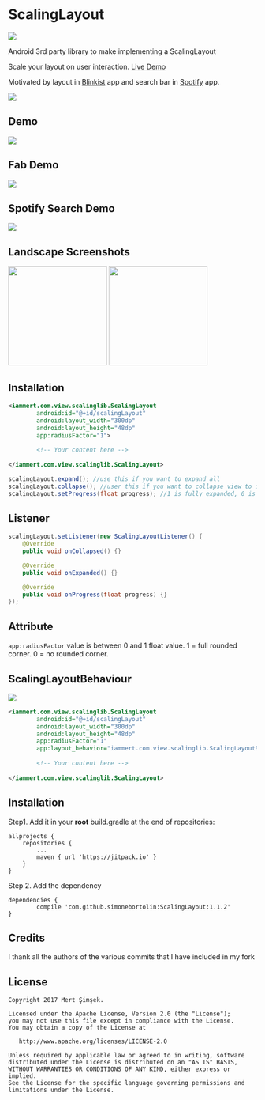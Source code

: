 # ScalingLayout
[![](https://jitpack.io/v/simonebortolin/ScalingLayout.svg)](https://jitpack.io/#simonebortolin/ScalingLayout)

Android 3rd party library to make implementing a ScalingLayout

Scale your layout on user interaction. [Live Demo](https://www.youtube.com/watch?v=wA41H0UMoHQ)

Motivated by layout in [Blinkist](https://play.google.com/store/apps/details?id=com.blinkslabs.blinkist.android) app and search bar in [Spotify](https://play.google.com/store/apps/details?id=com.spotify.music) app.

<img src="https://raw.githubusercontent.com/iammert/ScalingLayout/master/art/cover_scaling.png"/>


## Demo
<img src="https://github.com/simonebortolin/ScalingLayout/blob/master/art/gif_behavior.gif" />

## Fab Demo
<img src="https://github.com/simonebortolin/ScalingLayout/blob/master/art/gif_fab.gif" />

## Spotify Search Demo
<img src="https://github.com/simonebortolin/ScalingLayout/blob/master/art/gif_searchbar.gif" />

## Landscape Screenshots

<a href="https://github.com/simonebortolin/ScalingLayout/blob/master/image_1.png"><img src="https://github.com/simonebortolin/ScalingLayout/blob/master/image_1.png" alt="" width="200px"></a>
<a href="https://github.com/simonebortolin/ScalingLayout/blob/master/image_2.png"><img src="https://github.com/simonebortolin/ScalingLayout/blob/master/image_2.png" alt="" width="200px"></a>


## Installation
```xml
<iammert.com.view.scalinglib.ScalingLayout
        android:id="@+id/scalingLayout"
        android:layout_width="300dp"
        android:layout_height="48dp"
        app:radiusFactor="1">
        
        <!-- Your content here -->
        
</iammert.com.view.scalinglib.ScalingLayout>
```

```java
scalingLayout.expand(); //use this if you want to expand all
scalingLayout.collapse(); //user this if you want to collapse view to initial state.
scalingLayout.setProgress(float progress); //1 is fully expanded, 0 is initial state.
```

## Listener
```java
scalingLayout.setListener(new ScalingLayoutListener() {
    @Override
    public void onCollapsed() {}

    @Override
    public void onExpanded() {}

    @Override
    public void onProgress(float progress) {}
});
```

## Attribute
```app:radiusFactor``` value is between 0 and 1 float value. 1 = full rounded corner. 0 = no rounded corner.

## ScalingLayoutBehaviour
<img src="https://github.com/iammert/ScalingLayout/blob/master/art/gif_behavior.gif"/>

```xml
<iammert.com.view.scalinglib.ScalingLayout
        android:id="@+id/scalingLayout"
        android:layout_width="300dp"
        android:layout_height="48dp"
        app:radiusFactor="1"
        app:layout_behavior="iammert.com.view.scalinglib.ScalingLayoutBehavior">
        
        <!-- Your content here -->
        
</iammert.com.view.scalinglib.ScalingLayout>
```

## Installation

Step1. Add it in your **root** build.gradle at the end of repositories:

	allprojects {
		repositories {
			...
			maven { url 'https://jitpack.io' }
		}
	}
Step 2. Add the dependency

	dependencies {
	        compile 'com.github.simonebortolin:ScalingLayout:1.1.2'
	}
## Credits


I thank all the authors of the various commits that I have included in my fork


## License


    Copyright 2017 Mert Şimşek.

    Licensed under the Apache License, Version 2.0 (the "License");
    you may not use this file except in compliance with the License.
    You may obtain a copy of the License at

       http://www.apache.org/licenses/LICENSE-2.0

    Unless required by applicable law or agreed to in writing, software
    distributed under the License is distributed on an "AS IS" BASIS,
    WITHOUT WARRANTIES OR CONDITIONS OF ANY KIND, either express or implied.
    See the License for the specific language governing permissions and
    limitations under the License.






